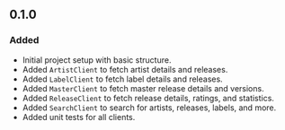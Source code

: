 ## 0.1.0

### Added
- Initial project setup with basic structure.
- Added `ArtistClient` to fetch artist details and releases.
- Added `LabelClient` to fetch label details and releases.
- Added `MasterClient` to fetch master release details and versions.
- Added `ReleaseClient` to fetch release details, ratings, and statistics.
- Added `SearchClient` to search for artists, releases, labels, and more.
- Added unit tests for all clients.

